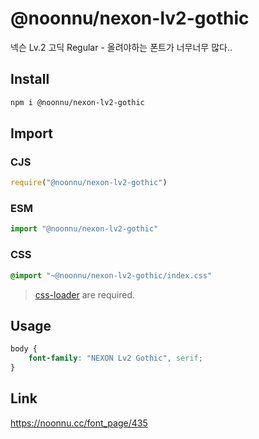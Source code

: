 # @noonnu/nexon-lv2-gothic
넥슨 Lv.2 고딕 Regular - 올려야하는 폰트가 너무너무 많다..

## Install
```sh
npm i @noonnu/nexon-lv2-gothic
```
## Import
### CJS
```js
require("@noonnu/nexon-lv2-gothic")
```
### ESM
```js
import "@noonnu/nexon-lv2-gothic"
```
### CSS 
```css
@import "~@noonnu/nexon-lv2-gothic/index.css"
```
> [css-loader](https://github.com/webpack-contrib/css-loader) are required.

## Usage
```css
body {
    font-family: "NEXON Lv2 Gothic", serif;
}
```

## Link
https://noonnu.cc/font_page/435